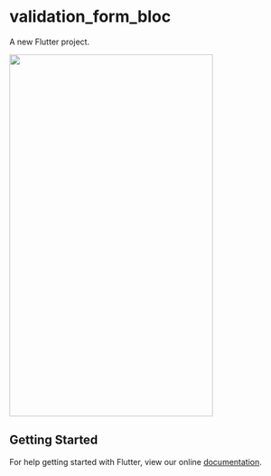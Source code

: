 # validation_form_bloc

A new Flutter project.

<img src="https://image.ibb.co/dmtKCJ/ezgif_com_video_to_gif.gif" width="360" height="640" />

## Getting Started

For help getting started with Flutter, view our online
[documentation](https://flutter.io/).
